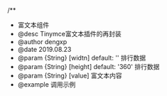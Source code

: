 <!--公用组件：富文本 Tinymce -->
/**
* 富文本组件
* @desc Tinymce富文本插件的再封装
* @author dengxp
* @date 2019.08.23
* @param {String} [widtn]  default: '' 排行数据
* @param {String} [height]  default: '360' 排行数据
* @param {String} [value]   富文本内容
* @example 调用示例
    <tinymce v-model="richContent" />


      

